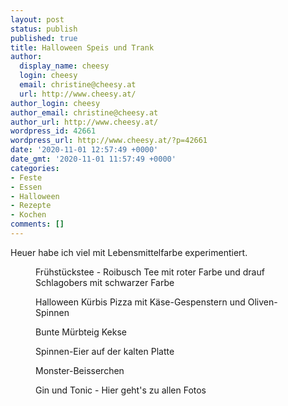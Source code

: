 ```yaml
---
layout: post
status: publish
published: true
title: Halloween Speis und Trank
author:
  display_name: cheesy
  login: cheesy
  email: christine@cheesy.at
  url: http://www.cheesy.at/
author_login: cheesy
author_email: christine@cheesy.at
author_url: http://www.cheesy.at/
wordpress_id: 42661
wordpress_url: http://www.cheesy.at/?p=42661
date: '2020-11-01 12:57:49 +0000'
date_gmt: '2020-11-01 11:57:49 +0000'
categories:
- Feste
- Essen
- Halloween
- Rezepte
- Kochen
comments: []
---
```

<!-- wp:paragraph -->
Heuer habe ich viel mit Lebensmittelfarbe experimentiert.
<!-- /wp:paragraph -->
<!-- wp:image {"id":42643} -->
<figure class="wp-block-image"><img src="{% link _fotos/events/2016-2020/2020-2/halloween-essen-2020/Halloween-Food-001.jpg %}" alt="" class="wp-image-42643"><br>
<figcaption>Frühstückstee - Roibusch Tee mit roter Farbe und drauf Schlagobers mit schwarzer Farbe</figcaption>
</figure>
<!-- /wp:image -->
<!-- wp:image {"id":42647} -->
<figure class="wp-block-image"><img src="{% link _fotos/events/2016-2020/2020-2/halloween-essen-2020/Halloween-Food-005.jpg %}" alt="" class="wp-image-42647"><br>
<figcaption>Halloween Kürbis Pizza mit Käse-Gespenstern und Oliven-Spinnen</figcaption>
</figure>
<!-- /wp:image -->
<!-- wp:image {"id":42651} -->
<figure class="wp-block-image"><img src="{% link _fotos/events/2016-2020/2020-2/halloween-essen-2020/Halloween-Food-009.jpg %}" alt="" class="wp-image-42651"><br>
<figcaption>Bunte Mürbteig Kekse<br></figcaption>
</figure>
<!-- /wp:image -->
<!-- wp:image {"id":42655} -->
<figure class="wp-block-image"><img src="{% link _fotos/events/2016-2020/2020-2/halloween-essen-2020/Halloween-Food-013.jpg %}" alt="" class="wp-image-42655"><br>
<figcaption>Spinnen-Eier auf der kalten Platte<br></figcaption>
</figure>
<!-- /wp:image -->
<!-- wp:image {"id":42656} -->
<figure class="wp-block-image"><img src="{% link _fotos/events/2016-2020/2020-2/halloween-essen-2020/Halloween-Food-014.jpg %}" alt="" class="wp-image-42656"><br>
<figcaption>Monster-Beisserchen<br></figcaption>
</figure>
<!-- /wp:image -->
<!-- wp:image {"id":42644,"linkDestination":"custom"} -->
<figure class="wp-block-image"><a href="Fr%C3%BChst%C3%BCckstee%20-%20Roibusch%20Tee%20mit%20roter%20Farbe%20und%20drauf%20Schlagobers%20mit%20schwarzer%20Farbe"><img src="{% link _fotos/events/2016-2020/2020-2/halloween-essen-2020/Halloween-Food-002.jpg %}" alt="" class="wp-image-42644"></a><br>
<figcaption>Gin und Tonic - Hier geht's zu allen Fotos</figcaption>
</figure>
<!-- /wp:image -->
